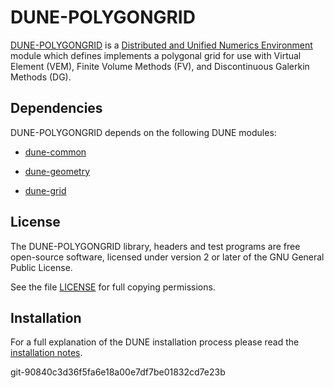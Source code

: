 DUNE-POLYGONGRID
================

[DUNE-POLYGONGRID][0] is a [Distributed and Unified Numerics Environment][1]
module which defines implements a polygonal grid for use with Virtual Element
(VEM), Finite Volume Methods (FV), and Discontinuous Galerkin Methods (DG).

Dependencies
------------

DUNE-POLYGONGRID depends on the following DUNE modules:

* [dune-common][3]

* [dune-geometry][4]

* [dune-grid][5]

License
-------

The DUNE-POLYGONGRID library, headers and test programs are free open-source software,
licensed under version 2 or later of the GNU General Public License.

See the file [LICENSE][6] for full copying permissions.

Installation
------------

For a full explanation of the DUNE installation process please read
the [installation notes][2].

 [0]: https://www.dune-project.org/modules/dune-polygongrid
 [1]: https://www.dune-project.org
 [2]: https://www.dune-project.org/doc/installation/
 [3]: http://gitlab.dune-project.org/core/dune-common
 [4]: http://gitlab.dune-project.org/core/dune-geometry
 [5]: http://gitlab.dune-project.org/core/dune-grid
 [6]: LICENSE.md


git-90840c3d36f5fa6e18a00e7df7be01832cd7e23b
